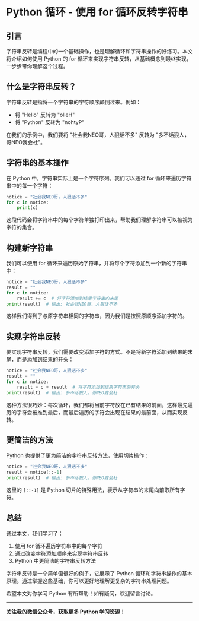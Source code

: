 # Python 循环 - 使用 for 循环反转字符串

## 引言

字符串反转是编程中的一个基础操作，也是理解循环和字符串操作的好练习。本文将介绍如何使用 Python 的 for 循环来实现字符串反转，从基础概念到最终实现，一步步带你理解这个过程。

## 什么是字符串反转？

字符串反转是指将一个字符串的字符顺序颠倒过来。例如：
- 将 "Hello" 反转为 "olleH"
- 将 "Python" 反转为 "nohtyP"

在我们的示例中，我们要将 "社会我NEO哥，人狠话不多" 反转为 "多不话狠人，哥NEO我会社"。

## 字符串的基本操作

在 Python 中，字符串实际上是一个字符序列。我们可以通过 for 循环来遍历字符串中的每一个字符：

```python
notice = "社会我NEO哥，人狠话不多"
for c in notice:
    print(c)
```

这段代码会将字符串中的每个字符单独打印出来，帮助我们理解字符串可以被视为字符的集合。

## 构建新字符串

我们可以使用 for 循环来遍历原始字符串，并将每个字符添加到一个新的字符串中：

```python
notice = "社会我NEO哥，人狠话不多"
result = ""
for c in notice:
    result += c  # 将字符添加到结果字符串的末尾
print(result)  # 输出: 社会我NEO哥，人狠话不多
```

这样我们得到了与原字符串相同的字符串，因为我们是按照原顺序添加字符的。

## 实现字符串反转

要实现字符串反转，我们需要改变添加字符的方式。不是将新字符添加到结果的末尾，而是添加到结果的开头：

```python
notice = "社会我NEO哥，人狠话不多"
result = ""
for c in notice:
    result = c + result  # 将字符添加到结果字符串的开头
print(result)  # 输出: 多不话狠人，哥NEO我会社
```

这种方法很巧妙：每次循环，我们都将当前字符放在已有结果的前面，这样最先遍历的字符会被推到最后，而最后遍历的字符会出现在结果的最前面，从而实现反转。

## 更简洁的方法

Python 也提供了更为简洁的字符串反转方法，使用切片操作：

```python
notice = "社会我NEO哥，人狠话不多"
result = notice[::-1]
print(result)  # 输出: 多不话狠人，哥NEO我会社
```

这里的 `[::-1]` 是 Python 切片的特殊用法，表示从字符串的末尾向前取所有字符。

## 总结

通过本文，我们学习了：
1. 使用 for 循环遍历字符串中的每个字符
2. 通过改变字符添加顺序来实现字符串反转
3. Python 中更简洁的字符串反转方法

字符串反转是一个简单但很好的例子，它展示了 Python 循环和字符串操作的基本原理。通过掌握这些基础，你可以更好地理解更复杂的字符串处理问题。

希望本文对你学习 Python 有所帮助！如有疑问，欢迎留言讨论。

---

**关注我的微信公众号，获取更多 Python 学习资源！**